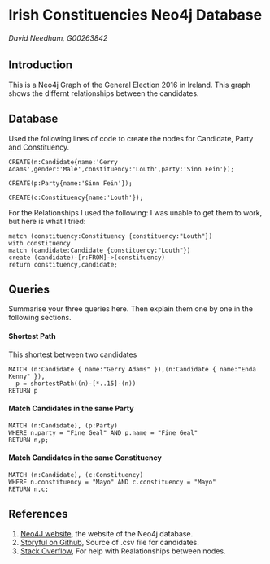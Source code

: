 # Irish Constituencies Neo4j Database
###### David Needham, G00263842

## Introduction
This is a Neo4j Graph of the General Election 2016 in Ireland.
This graph shows the differnt relationships between the candidates.

## Database
Used the following lines of code to create the nodes for Candidate, Party and Constituency.

`CREATE(n:Candidate{name:'Gerry Adams',gender:'Male',constituency:'Louth',party:'Sinn Fein'});`

`CREATE(p:Party{name:'Sinn Fein'});`

`CREATE(c:Constituency{name:'Louth'});`

For the Relationships I used the following:
I was unable to get them to work, but here is what I tried:

```
match (constituency:Constituency {constituency:"Louth"}) 
with constituency
match (candidate:Candidate {constituency:"Louth"})
create (candidate)-[r:FROM]->(constituency) 
return constituency,candidate;
```
## Queries
Summarise your three queries here.
Then explain them one by one in the following sections.

#### Shortest Path
This shortest between two candidates

```
MATCH (n:Candidate { name:"Gerry Adams" }),(n:Candidate { name:"Enda Kenny" }),
  p = shortestPath((n)-[*..15]-(n))
RETURN p
```

#### Match Candidates in the same Party

```
MATCH (n:Candidate), (p:Party)
WHERE n.party = "Fine Geal" AND p.name = "Fine Geal"
RETURN n,p;
```
#### Match Candidates in the same Constituency

```
MATCH (n:Candidate), (c:Constituency)
WHERE n.constituency = "Mayo" AND c.constituency = "Mayo"
RETURN n,c;
```


## References
1. [Neo4J website](http://neo4j.com/), the website of the Neo4j database.
2. [Storyful on Github](https://github.com/storyful/irish-elections), Source of .csv file for candidates.
3. [Stack Overflow](http://stackoverflow.com/questions/36519209/neo4j-graph-database-relationships/36519912#36519912), For help with Realationships between nodes.
